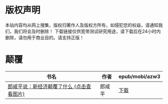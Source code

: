 # 版权声明

本站内容均从网上搜集，版权归著作人及版权方所有，如侵犯您的权益，请通知我们，我们将会及时删除！ 下载链接仅供宽带测试研究用途，请下载后在24小时内删除，请勿用于商业目的。请支持正版！

# 颠覆

| 书名 | 作者 | epub/mobi/azw3 |
| --- | --- | --- |
| [郎咸平说：新经济颠覆了什么 (点击查看图片)](https://www.dushupai.com/attachment/2024/06/01/a969e662bca0e200.jpg) | 郎咸平 | [下载](https://url89.ctfile.com/f/31084289-1357007194-87eec7?p=8866) |
